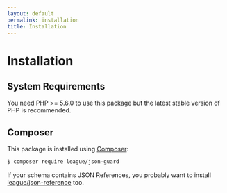 ```yaml
---
layout: default
permalink: installation
title: Installation
---
```


# Installation

## System Requirements

You need PHP >= 5.6.0 to use this package but the latest stable version of PHP is recommended.

## Composer

This package is installed using [Composer](https://getcomposer.org/):

```bash
$ composer require league/json-guard
```

If your schema contains JSON References, you probably want to install [league/json-reference](json-reference.thephpleague.com) too.
